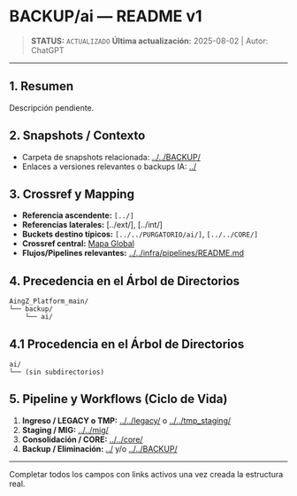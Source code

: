 # BACKUP/ai — README v1

> **STATUS:** `ACTUALIZADO`
> **Última actualización:** 2025-08-02 | Autor: ChatGPT


---

## 1. Resumen
Descripción pendiente.

## 2. Snapshots / Contexto
- Carpeta de snapshots relacionada: [../../BACKUP/](../../BACKUP/)
- Enlaces a versiones relevantes o backups IA: [../](../)


## 3. Crossref y Mapping
- **Referencia ascendente:** `[../]`
- **Referencias laterales:** [../ext/], [../int/]
- **Buckets destino típicos:** `[../../PURGATORIO/ai/]`, `[../../CORE/]`
- **Crossref central:** [Mapa Global](../../core/data/crossref_mapping_buckets_aingz_platform_v_1_20250731.md)
- **Flujos/Pipelines relevantes:** [../../infra/pipelines/README.md](../../infra/pipelines/README.md)


## 4. Precedencia en el Árbol de Directorios
```text
AingZ_Platform_main/
└── backup/
    └── ai/
```

## 4.1 Procedencia en el Árbol de Directorios
```text
ai/
└── (sin subdirectorios)
```

## 5. Pipeline y Workflows (Ciclo de Vida)
1. **Ingreso / LEGACY o TMP:** [../../legacy/](../../legacy/) o [../../tmp_staging/](../../tmp_staging/)
2. **Staging / MIG:** [../../mig/](../../mig/)
3. **Consolidación / CORE:** [../../core/](../../core/)
4. **Backup / Eliminación:** [../](../) y/o [../../BACKUP/](../../BACKUP/)


---
Completar todos los campos con links activos una vez creada la estructura real.

